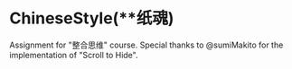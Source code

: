 # ChineseStyle(**纸魂)

Assignment for "整合思维" course. Special thanks to @sumiMakito for the implementation of "Scroll to Hide".

